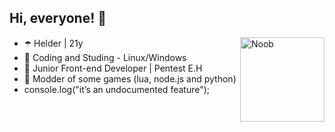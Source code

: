 ## Hi, everyone! 👋      

<img align="right" alt="Noob" height="135" src="https://user-images.githubusercontent.com/124900375/219752913-2113faad-c4b4-41eb-80e6-fd5b21dafd31.gif?width=468&height=468 width=676&height=678">

- ☂️ Helder | 21y
- 🔮 Coding and Studing - Linux/Windows
- 👾 Junior Front-end Developer | Pentest E.H
- 💜 Modder of some games (lua, node.js and python)
- console.log("it’s an undocumented feature");


##
